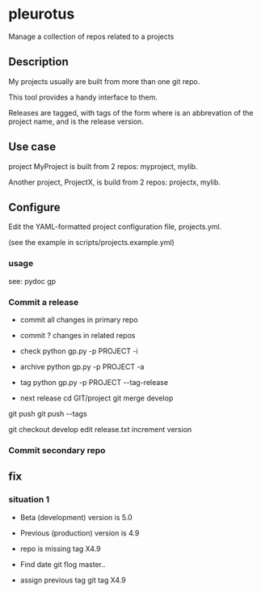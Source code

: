 # pleurotus
Manage a collection of repos related to a projects

## Description

My projects usually are built from more than one git repo.

This tool provides a handy interface to them.

Releases are tagged, with tags of the form <prefix><version>
where <prefix> is an abbrevation of the project name,
and <version> is the release version.

## Use case

project MyProject is built from 2 repos: myproject, mylib.

Another project, ProjectX, is build from 2 repos:  projectx, mylib.

## Configure

Edit the YAML-formatted project configuration file, projects.yml.

(see the example in scripts/projects.example.yml)

### usage

see: pydoc gp


### Commit a release

* commit all changes in primary repo
* commit ? changes in related repos
* check
python gp.py -p PROJECT -i

* archive
python gp.py -p PROJECT -a

* tag
python gp.py -p PROJECT --tag-release

* next release
cd GIT/project
git merge develop

git push
git push --tags

git checkout develop
edit release.txt
   increment version
   



### Commit secondary repo

## fix

### situation 1
* Beta (development) version is 5.0
* Previous (production) version is 4.9
* repo is missing tag X4.9

* Find date
git flog master..
* assign previous tag
git tag  X4.9  <date>
